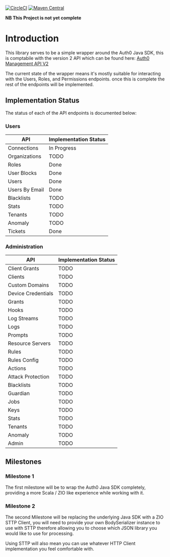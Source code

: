 [![CircleCI](https://circleci.com/gh/Executioner1939/zio-auth0.svg?style=shield&circle-token=0788f14be0abb7f8ab8194fbd2cd179122b3ee85)](https://circleci.com/gh/Executioner1939/zio-auth0)
[![Maven Central](https://img.shields.io/maven-central/v/io.bitlevel/zio-auth0_2.13.svg)](https://search.maven.org/search?q=a:zio-auth0)

**NB This Project is not yet complete**

# Introduction
This library serves to be a simple wrapper around the Auth0 Java SDK, this is comptabile with the version 2 API which can be found here:
[Auth0 Management API V2](https://auth0.com/docs/api/management/v2)

The current state of the wrapper means it's mostly suitable for interacting with the Users, Roles, and Permissions endpoints. once this is
complete the rest of the endpoints will be implemented.

## Implementation Status

The status of each of the API endpoints is documented below:

### Users

| API                | Implementation Status |
|--------------------|-----------------------|
| Connections        | In Progress           |
| Organizations      | TODO                  |
| Roles              | Done                  |
| User Blocks        | Done                  |
| Users              | Done                  |
| Users By Email     | Done                  |
| Blacklists         | TODO                  |
| Stats              | TODO                  |
| Tenants            | TODO                  |
| Anomaly            | TODO                  |
| Tickets            | Done                  |

### Administration
| API                | Implementation Status |
|--------------------|-----------------------|
| Client Grants      | TODO                  |
| Clients            | TODO                  |
| Custom Domains     | TODO                  |
| Device Credentials | TODO                  |
| Grants             | TODO                  |
| Hooks              | TODO                  |
| Log Streams        | TODO                  |
| Logs               | TODO                  |
| Prompts            | TODO                  |
| Resource Servers   | TODO                  |
| Rules              | TODO                  |
| Rules Config       | TODO                  |
| Actions            | TODO                  |
| Attack Protection  | TODO                  |
| Blacklists         | TODO                  |
| Guardian           | TODO                  |
| Jobs               | TODO                  |
| Keys               | TODO                  |
| Stats              | TODO                  |
| Tenants            | TODO                  |
| Anomaly            | TODO                  |
| Admin              | TODO                  |

## Milestones

### Milestone 1

The first milestone will be to wrap the Auth0 Java SDK completely, providing a more Scala / ZIO like experience while working with it.

### Milestone 2

The second Milestone will be replacing the underlying Java SDK with a ZIO STTP Client,
you will need to provide your own BodySerializer instance to use with STTP therefore allowing you to choose which JSON library you would
like to use for processing.

Using STTP will also mean you can use whatever HTTP Client implementation you feel comfortable with.

